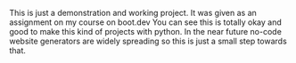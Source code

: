 This is just a demonstration and working project. It was given as an assignment on my course on boot.dev
You can see this is totally okay and good to make this kind of projects with python.
In the near future no-code website generators are widely spreading so this is just a small step towards that.
